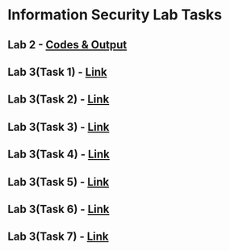 # Information Security Lab Tasks

## Lab 2 - [Codes & Output](./Lab_2)

## Lab 3(Task 1) - [Link](./Lab_3/Task_1)

## Lab 3(Task 2) - [Link](./Lab_3/Task_2)
  
## Lab 3(Task 3) - [Link](./Lab_3/Task_3)
  
## Lab 3(Task 4) - [Link](./Lab_3/Task_4)
  
## Lab 3(Task 5) - [Link](./Lab_3/Task_5)
  
## Lab 3(Task 6) - [Link](./Lab_3/Task_6)
  
## Lab 3(Task 7) - [Link](./Lab_3/Task_7)


